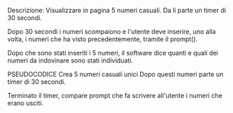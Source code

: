 Descrizione:
Visualizzare in pagina 5 numeri casuali.
Da lì parte un timer di 30 secondi.

Dopo 30 secondi i numeri scompaiono e l'utente deve inserire, uno alla volta, i numeri che ha visto precedentemente, tramite il prompt().

Dopo che sono stati inseriti i 5 numeri, il software dice quanti e quali dei numeri da indovinare sono stati individuati.

PSEUDOCODICE
Crea 5 numeri casuali unici
Dopo questi numeri parte un timer di 30 secondi.

Terminato il timer, compare prompt che fa scrivere all'utente i numeri che erano usciti.